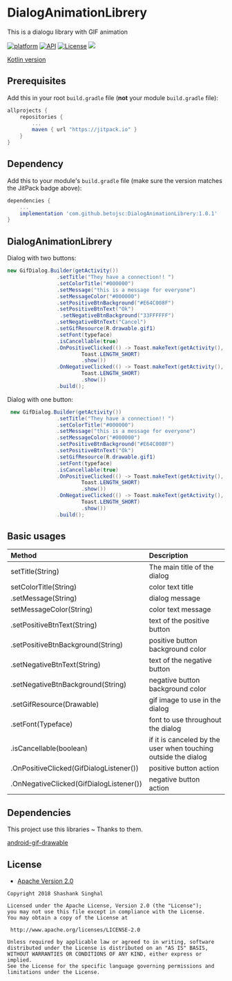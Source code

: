 # DialogAnimationLibrery
This is a dialogu library with GIF animation

[![platform](https://img.shields.io/badge/platform-Android-yellow.svg)](https://www.android.com)
[![API](https://img.shields.io/badge/API-21%2B-brightgreen.svg?style=plastic)](https://android-arsenal.com/api?level=21)
[![License](https://img.shields.io/badge/license-Apache%202-4EB1BA.svg?style=flat-square)](https://www.apache.org/licenses/LICENSE-2.0.html)
[![](https://jitpack.io/v/betojsc/DialogAnimationLibrery.svg)](https://jitpack.io/#betojsc/DialogAnimationLibrery)

[Kotlin version](https://github.com/betojsc/DialogGifKotlin)

## Prerequisites

Add this in your root `build.gradle` file (**not** your module `build.gradle` file):

```gradle
allprojects {
	repositories {
		...
		maven { url "https://jitpack.io" }
	}
}
```
## Dependency

Add this to your module's `build.gradle` file (make sure the version matches the JitPack badge above):

```gradle
dependencies {
	...
	implementation 'com.github.betojsc:DialogAnimationLibrery:1.0.1'
}
```
## DialogAnimationLibrery
Dialog with two buttons:
``` java
new GifDialog.Builder(getActivity())
                .setTitle("They have a connection!! ")
                .setColorTitle("#000000")
                .setMessage("this is a message for everyone")
                .setMessageColor("#000000")
                .setPositiveBtnBackground("#E64C008F")
                .setPositiveBtnText("Ok")
                 .setNegativeBtnBackground("33FFFFFF")
                .setNegativeBtnText("Cancel")
                .setGifResource(R.drawable.gif1)
                .setFont(typeface)
                .isCancellable(true)
                .OnPositiveClicked(() -> Toast.makeText(getActivity(), "Ok",
                        Toast.LENGTH_SHORT)
                        .show())
                .OnNegativeClicked(() -> Toast.makeText(getActivity(), "Cancel",
                        Toast.LENGTH_SHORT)
                        .show())
                .build();

```
Dialog with one button:

``` java
 new GifDialog.Builder(getActivity())
                .setTitle("They have a connection!! ")
                .setColorTitle("#000000")
                .setMessage("this is a message for everyone")
                .setMessageColor("#000000")
                .setPositiveBtnBackground("#E64C008F")
                .setPositiveBtnText("Ok")
                .setGifResource(R.drawable.gif1)
                .setFont(typeface)
                .isCancellable(true)
                .OnPositiveClicked(() -> Toast.makeText(getActivity(), "Ok",
                        Toast.LENGTH_SHORT)
                        .show())
                .OnNegativeClicked(() -> Toast.makeText(getActivity(), "Cancel",
                        Toast.LENGTH_SHORT)
                        .show())
                .build();
```

## Basic usages

| Method | Description |
| :---- | :---- |
| setTitle(String) | The main title of the dialog |
| setColorTitle(String) | color text title |
| .setMessage(String) | dialog message |
| setMessageColor(String) | color text message |
| .setPositiveBtnText(String) | text of the positive button |
| .setPositiveBtnBackground(String) | positive button background color |
| .setNegativeBtnText(String) | text of the negative button |
| .setNegativeBtnBackground(String) | negative button background color |
| .setGifResource(Drawable) | gif image to use in the dialog |
| .setFont(Typeface) | font to use throughout the dialog |
| .isCancellable(boolean) | if it is canceled by the user when touching outside the dialog |
| .OnPositiveClicked(GifDialogListener()) | positive button action |
| .OnNegativeClicked(GifDialogListener()) | negative button action |

## Dependencies

This project use this libraries ~ Thanks to them.

  [android-gif-drawable](https://github.com/koral--/android-gif-drawable)
  
  ## License

* [Apache Version 2.0](http://www.apache.org/licenses/LICENSE-2.0.html)

```
Copyright 2018 Shashank Singhal

Licensed under the Apache License, Version 2.0 (the "License");
you may not use this file except in compliance with the License.
You may obtain a copy of the License at

 http://www.apache.org/licenses/LICENSE-2.0

Unless required by applicable law or agreed to in writing, software
distributed under the License is distributed on an "AS IS" BASIS,
WITHOUT WARRANTIES OR CONDITIONS OF ANY KIND, either express or implied.
See the License for the specific language governing permissions and
limitations under the License.
